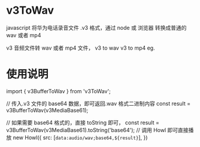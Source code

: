 # v3ToWav

javascript 将华为电话录音文件 .v3 格式，通过 node 或 浏览器 转换成普通的 wav 或者 mp4

v3 音频文件转 wav 或者 mp4 文件，
v3 to wav
v3 to mp4
eg.

# 使用说明

import { v3BufferToWav } from 'v3ToWav';

// 传入.v3 文件的 base64 数据，即可返回.wav 格式二进制内容
const result = v3BufferToWav(v3MediaBase61);

// 如果需要 base64 格式的，直接 toString 即可，
const result = v3BufferToWav(v3MediaBase61).toString('base64');
// 调用 Howl 即可直接播放
new Howl({
src: [`data:audio/wav;base64,${result}`],
})

